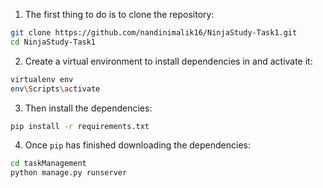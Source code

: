 1. The first thing to do is to clone the repository:

```sh
git clone https://github.com/nandinimalik16/NinjaStudy-Task1.git
cd NinjaStudy-Task1
```

2. Create a virtual environment to install dependencies in and activate it:

```sh
virtualenv env
env\Scripts\activate
```

3. Then install the dependencies:

```sh
pip install -r requirements.txt
```

4. Once `pip` has finished downloading the dependencies:
```sh
cd taskManagement
python manage.py runserver
```
